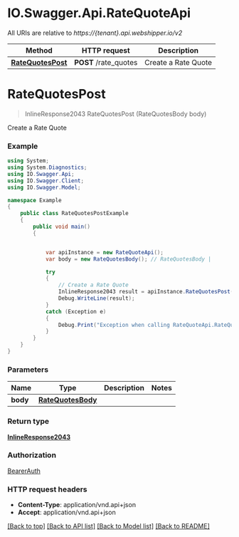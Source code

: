 # IO.Swagger.Api.RateQuoteApi

All URIs are relative to *https://{tenant}.api.webshipper.io/v2*

Method | HTTP request | Description
------------- | ------------- | -------------
[**RateQuotesPost**](RateQuoteApi.md#ratequotespost) | **POST** /rate_quotes | Create a Rate Quote

<a name="ratequotespost"></a>
# **RateQuotesPost**
> InlineResponse2043 RateQuotesPost (RateQuotesBody body)

Create a Rate Quote

### Example
```csharp
using System;
using System.Diagnostics;
using IO.Swagger.Api;
using IO.Swagger.Client;
using IO.Swagger.Model;

namespace Example
{
    public class RateQuotesPostExample
    {
        public void main()
        {


            var apiInstance = new RateQuoteApi();
            var body = new RateQuotesBody(); // RateQuotesBody | 

            try
            {
                // Create a Rate Quote
                InlineResponse2043 result = apiInstance.RateQuotesPost(body);
                Debug.WriteLine(result);
            }
            catch (Exception e)
            {
                Debug.Print("Exception when calling RateQuoteApi.RateQuotesPost: " + e.Message );
            }
        }
    }
}
```

### Parameters

Name | Type | Description  | Notes
------------- | ------------- | ------------- | -------------
 **body** | [**RateQuotesBody**](RateQuotesBody.md)|  | 

### Return type

[**InlineResponse2043**](InlineResponse2043.md)

### Authorization

[BearerAuth](../README.md#BearerAuth)

### HTTP request headers

 - **Content-Type**: application/vnd.api+json
 - **Accept**: application/vnd.api+json

[[Back to top]](#) [[Back to API list]](../README.md#documentation-for-api-endpoints) [[Back to Model list]](../README.md#documentation-for-models) [[Back to README]](../README.md)

